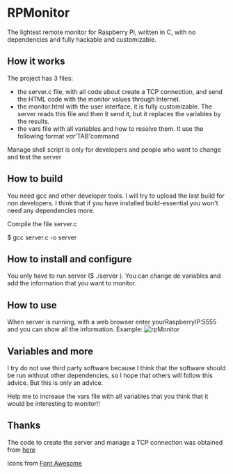 # RPMonitor
The lightest remote monitor for Raspberry Pi, written in C, with no dependencies and fully hackable and customizable.

## How it works

The project has 3 files:
* the server.c file, with all code about create a TCP connection, and send the HTML code with the monitor values through Internet.
* the monitor.html with the user interface, it is fully customizable. The server reads this file and then it send it, but it replaces the variables by the results.
* the vars file with all variables and how to resolve them. It use the following format $var$'TAB'command

Manage shell script is only for developers and people who want to change and test the server

## How to build

You need gcc and other developer tools. I will try to upload the last build for non developers. I think that if you have installed build-essential you won't need any dependencies more.

Compile the file server.c

$ gcc server.c -o server

## How to install and configure

You only have to run server ($ ./server ). You can change de variables and add the information that you want to monitor.

## How to use

When server is running, with a web browser enter yourRaspberryIP:5555 and you can show all the information. Example:
![rpMonitor](https://cloud.githubusercontent.com/assets/4716972/6081377/421a68ec-ae19-11e4-8b12-c003037b207b.png)

## Variables and more

I try do not use third party software because I think that the software should be run without other dependencies, so I hope that others will follow this advice. But this is only an advice.

Help me to increase the vars file with all variables that you think that it would be interesting to monitor!!

## Thanks

The code to create the server and manage a TCP connection was obtained from [here](http://www.kumanov.com/docs/prog/Advanced%20Systems%20Programming%20And%20Real%20-%20Time%20Systems%20&%20Real-%20Time%20Operating%20Systems%20And%20Device%20Programming/RTGIF031.HTM)

Icons from [Font Awesome](http://fortawesome.github.io/Font-Awesome/)
